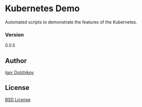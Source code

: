 Kubernetes Demo
===============

Automated scripts to demonstrate the features of the Kubernetes.

### Version

0.0.5

## Author

[Igor Dolzhikov](https://github.com/takama)

## License

[BSD License](https://github.com/takama/k8sdemo/blob/master/LICENSE)
